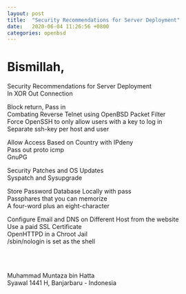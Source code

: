 ```yaml
---
layout: post
title:  "Security Recommendations for Server Deployment"
date:   2020-06-04 11:26:56 +0800
categories: openbsd
---
```


# Bismillah,    
    
Security Recommendations for Server Deployment  
In XOR Out Connection  
  
Block return, Pass in  
Combating Reverse Telnet using OpenBSD Packet Filter  
Force OpenSSH to only allow users with a key to log in  
Separate ssh-key per host and user  
  
Allow Access Based on Country with IPdeny  
Pass out proto icmp  
GnuPG  
  
Security Patches and OS Updates  
Syspatch and Sysupgrade  
  
Store Password Database Locally with pass  
Passphares that you can memorize  
A four-word plus an eight-character  
  
Configure Email and DNS on Different Host from the website  
Use a paid SSL Certificate  
OpenHTTPD in a Chroot Jail  
/sbin/nologin is set as the shell  
  
  
<br>     
<br>     
    
Muhammad Muntaza bin Hatta      
Syawal 1441 H, Banjarbaru - Indonesia      
